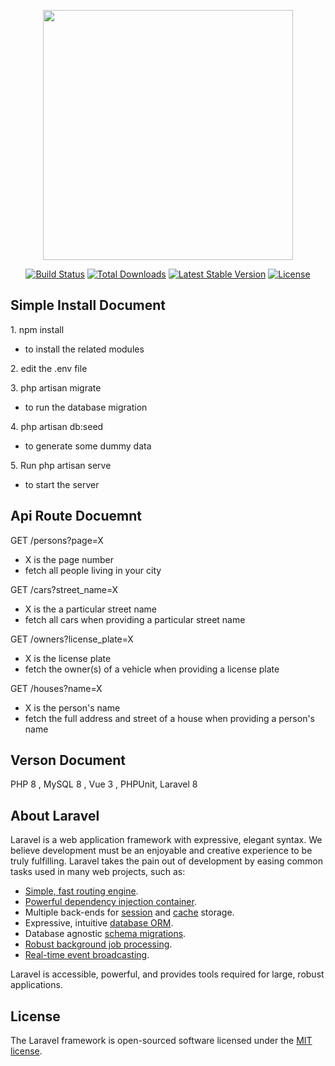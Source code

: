 <p align="center"><a href="https://laravel.com" target="_blank"><img src="https://raw.githubusercontent.com/laravel/art/master/logo-lockup/5%20SVG/2%20CMYK/1%20Full%20Color/laravel-logolockup-cmyk-red.svg" width="400"></a></p>

<p align="center">
<a href="https://travis-ci.org/laravel/framework"><img src="https://travis-ci.org/laravel/framework.svg" alt="Build Status"></a>
<a href="https://packagist.org/packages/laravel/framework"><img src="https://img.shields.io/packagist/dt/laravel/framework" alt="Total Downloads"></a>
<a href="https://packagist.org/packages/laravel/framework"><img src="https://img.shields.io/packagist/v/laravel/framework" alt="Latest Stable Version"></a>
<a href="https://packagist.org/packages/laravel/framework"><img src="https://img.shields.io/packagist/l/laravel/framework" alt="License"></a>
</p>


## Simple Install Document


<p>1. npm install</p> 

- to install the related modules

<p>2. edit the .env file</p>

<p>3. php artisan migrate </p>

- to run the database migration 

<p>4. php artisan db:seed</p>

- to generate some dummy data

<p>5. Run php artisan serve</p> 

- to start the server



## Api Route Docuemnt

<p> GET /persons?page=X </p>

- X is the page number
- fetch all people living in your city

<p> GET /cars?street_name=X</p>

- X is the a particular street name
- fetch all cars when providing a particular street name

<p> GET /owners?license_plate=X </p>

- X is the license plate
- fetch the owner(s) of a vehicle when providing a license plate

<p> GET /houses?name=X</p>

- X is the person's name
- fetch the full address and street of a house when providing a person's name


## Verson Document


<p> PHP 8 , MySQL 8 , Vue 3 , PHPUnit, Laravel 8 </p>


## About Laravel

Laravel is a web application framework with expressive, elegant syntax. We believe development must be an enjoyable and creative experience to be truly fulfilling. Laravel takes the pain out of development by easing common tasks used in many web projects, such as:

- [Simple, fast routing engine](https://laravel.com/docs/routing).
- [Powerful dependency injection container](https://laravel.com/docs/container).
- Multiple back-ends for [session](https://laravel.com/docs/session) and [cache](https://laravel.com/docs/cache) storage.
- Expressive, intuitive [database ORM](https://laravel.com/docs/eloquent).
- Database agnostic [schema migrations](https://laravel.com/docs/migrations).
- [Robust background job processing](https://laravel.com/docs/queues).
- [Real-time event broadcasting](https://laravel.com/docs/broadcasting).

Laravel is accessible, powerful, and provides tools required for large, robust applications.

## License

The Laravel framework is open-sourced software licensed under the [MIT license](https://opensource.org/licenses/MIT).
